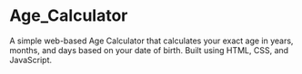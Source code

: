 # Age_Calculator
A simple web-based Age Calculator that calculates your exact age in years, months, and days based on your date of birth. Built using HTML, CSS, and JavaScript.
